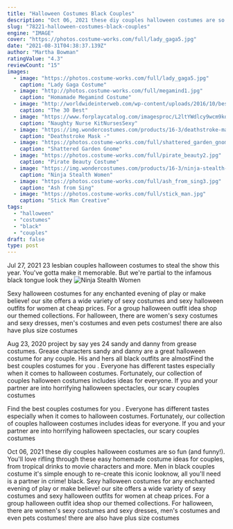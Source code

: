 ```yaml
---
title: "Halloween Costumes Black Couples"
description: "Oct 06, 2021 these diy couples halloween costumes are so fun (and funny!). You'll love rifling through these easy homemade costume ideas for couples, from tropical drinks to movie characters and more.  Men in black couples costume it's simple enough to re-create this iconic looknow, all you'll need is a partner in crime! black"
slug: "78221-halloween-costumes-black-couples"
engine: "IMAGE"
cover: "https://photos.costume-works.com/full/lady_gaga5.jpg"
date: "2021-08-31T04:38:37.139Z"
author: "Martha Bowman"
ratingValue: "4.3"
reviewCount: "15"
images:
  - image: "https://photos.costume-works.com/full/lady_gaga5.jpg"
    caption: "Lady Gaga Costume"
  - image: "http://photos.costume-works.com/full/megamind1.jpg"
    caption: "Homamade Megamind Costume"
  - image: "http://worldwideinterweb.com/wp-content/uploads/2016/10/best-halloween-costume-ideas-ever.jpg"
    caption: "The 30 Best"
  - image: "https://www.forplaycatalog.com/imagesproc/L2ltYWdlcy9wcm9kdWN0L2p1bWJvcy85OTkzMjBfd2hpdGVfYWx0MV9sZy5qcGc=_H_SH1167_MW700.jpg"
    caption: "Naughty Nurse KitNursesSexy"
  - image: "https://img.wondercostumes.com/products/16-3/deathstroke-mask.jpg"
    caption: "Deathstroke Mask -"
  - image: "https://photos.costume-works.com/full/shattered_garden_gnome.jpg"
    caption: "Shattered Garden Gnome"
  - image: "https://photos.costume-works.com/full/pirate_beauty2.jpg"
    caption: "Pirate Beauty Costume"
  - image: "https://img.wondercostumes.com/products/16-3/ninja-stealth-women-costume.jpg"
    caption: "Ninja Stealth Women"
  - image: "https://photos.costume-works.com/full/ash_from_sing3.jpg"
    caption: "Ash from Sing"
  - image: "https://photos.costume-works.com/full/stick_man.jpg"
    caption: "Stick Man Creative"
tags:
  - "halloween"
  - "costumes"
  - "black"
  - "couples"
draft: false
type: post
---
```


Jul 27, 2021 23 lesbian couples halloween costumes to steal the show this year. You've gotta make it memorable.  But we're partial to the infamous black tongue look they
![Ninja Stealth Women](https://img.wondercostumes.com/products/16-3/ninja-stealth-women-costume.jpg "Ninja Stealth Women")

Sexy halloween costumes for any enchanted evening of play or make believe! our site offers a wide variety of sexy costumes and sexy halloween outfits for women at cheap prices. For a group halloween outfit idea shop our themed collections. For halloween, there are women&#39;s sexy costumes and sexy dresses, men&#39;s costumes and even pets costumes! there are also have plus size costumes
<!--inArticleAds-->

<!--galleryOne-->

Aug 23, 2020 project by say yes 24  sandy and danny from grease costumes. Grease characters sandy and danny are a great halloween costume for any couple. His and hers all black outfits are almostFind the best couples costumes for you . Everyone has different tastes  especially when it comes to halloween costumes. Fortunately, our collection of couples halloween costumes includes ideas for everyone. If you and your partner are into horrifying halloween spectacles, our scary couples costumes
<!--inArticleAds-->

<!--galleryTwo-->

Find the best couples costumes for you . Everyone has different tastes  especially when it comes to halloween costumes. Fortunately, our collection of couples halloween costumes includes ideas for everyone. If you and your partner are into horrifying halloween spectacles, our scary couples costumes
<!--galleryThree-->

Oct 06, 2021 these diy couples halloween costumes are so fun (and funny!). You'll love rifling through these easy homemade costume ideas for couples, from tropical drinks to movie characters and more.  Men in black couples costume it's simple enough to re-create this iconic looknow, all you'll need is a partner in crime! black. Sexy halloween costumes for any enchanted evening of play or make believe! our site offers a wide variety of sexy costumes and sexy halloween outfits for women at cheap prices. For a group halloween outfit idea shop our themed collections. For halloween, there are women's sexy costumes and sexy dresses, men's costumes and even pets costumes! there are also have plus size costumes